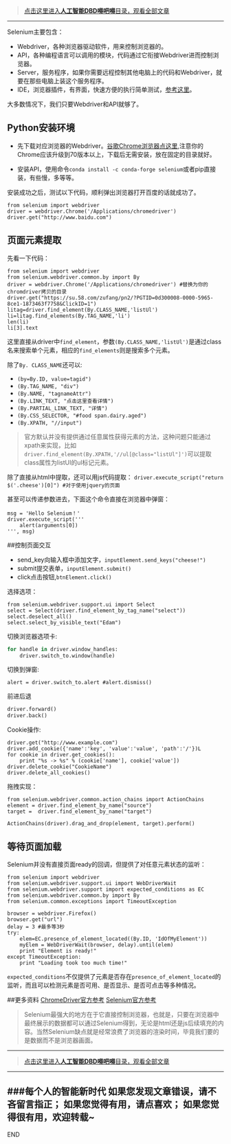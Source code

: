 >[点击这里进入**人工智能DBD嘚吧嘚**目录，观看全部文章](https://www.jianshu.com/p/ff37dbc75edb)
---

Selenium主要包含：
- Webdriver，各种浏览器驱动软件，用来控制浏览器的。
- API，各种编程语言可以调用的模块，代码通过它衔接Webdriver进而控制浏览器。
- Server，服务程序，如果你需要远程控制其他电脑上的代码和Webdriver，就要在那些电脑上装这个服务程序。
- IDE，浏览器插件，有界面，快速方便的执行简单测试，[参考这里](https://www.jianshu.com/p/2f512d43cf60)。

大多数情况下，我们只要Webdriver和API就够了。

## Python安装环境

- 先下载对应浏览器的Webdriver。[谷歌Chrome浏览器点这里](https://sites.google.com/a/chromium.org/chromedriver/downloads),注意你的Chrome应该升级到70版本以上，下载后无需安装，放在固定的目录就好。

- 安装API，使用命令`conda install -c conda-forge selenium`或者pip直接装，有些慢，多等等。

安装成功之后，测试以下代码，顺利弹出浏览器打开百度的话就成功了。
```
from selenium import webdriver
driver = webdriver.Chrome('/Applications/chromedriver')
driver.get("http://www.baidu.com")
```

## 页面元素提取

先看一下代码：
```
from selenium import webdriver
from selenium.webdriver.common.by import By
driver = webdriver.Chrome('/Applications/chromedriver') #替换为你的chromdriver拷贝的目录
driver.get("https://su.58.com/zufang/pn2/?PGTID=0d300008-0000-5965-8ce1-1873463f7758&ClickID=1")
litag=driver.find_element(By.CLASS_NAME,'listUl')
li=litag.find_elements(By.TAG_NAME,'li')
len(li)
li[3].text
```
这里直接从driver中`find_element`，参数`(By.CLASS_NAME,'listUl')`是通过class名来搜索单个元素，相应的`find_elements`则是搜索多个元素。

除了`By. CLASS_NAME`还可以:
-  `(by=By.ID, value=tagid")`
- `(By.TAG_NAME, "div")`
- `(By.NAME, "tagnameAttr")`
- `(By.LINK_TEXT, "点击这里查看详情")`
- `(By.PARTIAL_LINK_TEXT, "详情")`
- `(By.CSS_SELECTOR, "#food span.dairy.aged")`
- `(By.XPATH, "//input")`

>官方默认并没有提供通过任意属性获得元素的方法，这种问题只能通过xpath来实现，比如`driver.find_element(By.XPATH,'//ul[@class="listUl"]')`可以提取class属性为listUI的ul标记元素。

除了直接从html中提取，还可以用js代码提取：
`driver.execute_script("return $('.cheese')[0]") #对于使用jquery的页面` 

甚至可以传递参数进去，下面这个命令直接在浏览器中弹窗：
```
msg = 'Hello Selenium！'
driver.execute_script('''
    alert(arguments[0])
''', msg)
```

##控制页面交互

- send_key向输入框中添加文字，`inputElement.send_keys("cheese!")`
- submit提交表单，`inputElement.submit()`
- click点击按钮,`btnElement.click()`

选择选项：
```
from selenium.webdriver.support.ui import Select
select = Select(driver.find_element_by_tag_name("select"))
select.deselect_all()
select.select_by_visible_text("Edam")
```

切换浏览器选项卡:
```python
for handle in driver.window_handles:
    driver.switch_to.window(handle)
```

切换到弹窗:
```
alert = driver.switch_to.alert #alert.dismiss()
```
前进后退
```python
driver.forward()
driver.back()
```

Cookie操作:
```
driver.get("http://www.example.com")
driver.add_cookie({'name':'key', 'value':'value', 'path':'/'})L
for cookie in driver.get_cookies():
    print "%s -> %s" % (cookie['name'], cookie['value'])
driver.delete_cookie("CookieName")
driver.delete_all_cookies()
```

拖拽实现：
```
from selenium.webdriver.common.action_chains import ActionChains
element = driver.find_element_by_name("source")
target =  driver.find_element_by_name("target")

ActionChains(driver).drag_and_drop(element, target).perform()
```

## 等待页面加载

Selenium并没有直接页面ready的回调，但提供了对任意元素状态的监听：
```
from selenium import webdriver
from selenium.webdriver.support.ui import WebDriverWait
from selenium.webdriver.support import expected_conditions as EC
from selenium.webdriver.common.by import By
from selenium.common.exceptions import TimeoutException

browser = webdriver.Firefox()
browser.get("url")
delay = 3 #最多等3秒
try:
    elem=EC.presence_of_element_located((By.ID, 'IdOfMyElement'))
    myElem = WebDriverWait(browser, delay).until(elem)
    print "Element is ready!"
except TimeoutException:
    print "Loading took too much time!"
```
`expected_conditions`不仅提供了元素是否存在`presence_of_element_located`的监听，而且可以检测元素是否可用、是否显示、是否可点击等多种情况。

##更多资料
[ChromeDriver官方参考](https://seleniumhq.github.io/selenium/docs/api/java/org/openqa/selenium/chrome/ChromeDriver.html)
[Selenium官方参考](https://www.seleniumhq.org/docs/03_webdriver.jsp)

>Selenium最强大的地方在于它直接控制浏览器，也就是，只要在浏览器中最终展示的数据都可以通过Selenium得到，无论是html还是js后续填充的内容。当然Selenium缺点就是经常浪费了浏览器的渲染时间，毕竟我们要的是数据而不是浏览器画面。

---
>[点击这里进入**人工智能DBD嘚吧嘚**目录，观看全部文章](https://www.jianshu.com/p/ff37dbc75edb)
---
###每个人的智能新时代
如果您发现文章错误，请不吝留言指正；
如果您觉得有用，请点喜欢；
如果您觉得很有用，欢迎转载~
---
END